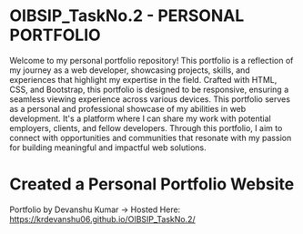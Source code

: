 # OIBSIP_TaskNo.2 - PERSONAL PORTFOLIO 
Welcome to my personal portfolio repository! This portfolio is a reflection of my journey as a web developer, showcasing projects, skills, and experiences that highlight my expertise in the field. Crafted with HTML, CSS, and Bootstrap, this portfolio is designed to be responsive, ensuring a seamless viewing experience across various devices.
This portfolio serves as a personal and professional showcase of my abilities in web development. It's a platform where I can share my work with potential employers, clients, and fellow developers. Through this portfolio, I aim to connect with opportunities and communities that resonate with my passion for building meaningful and impactful web solutions.
# Created a Personal Portfolio Website
Portfolio by Devanshu Kumar 
-> Hosted Here: https://krdevanshu06.github.io/OIBSIP_TaskNo.2/

